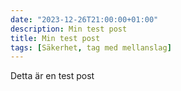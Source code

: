 ```yaml
---
date: "2023-12-26T21:00:00+01:00"
description: Min test post
title: Min test post
tags: [Säkerhet, tag med mellanslag]
---
```

Detta är en test post

